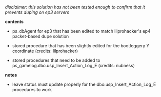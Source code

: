 *disclaimer: this solution has not been tested enough to confirm that it prevents duping on ep3 servers*

**contents**

* ps_dbAgent for ep3 that has been edited to match lilprohacker's ep4 packet-based dupe solution

* stored procedure that has been slightly edited for the bootleggery Y coordinate (credits: lilprohacker)

* stored procedures that need to be added to ps_gamelog.dbo.usp_Insert_Action_Log_E (credits: nubness)

**notes**

* leave status must update properly for the dbo.usp_Insert_Action_Log_E procedures to work
